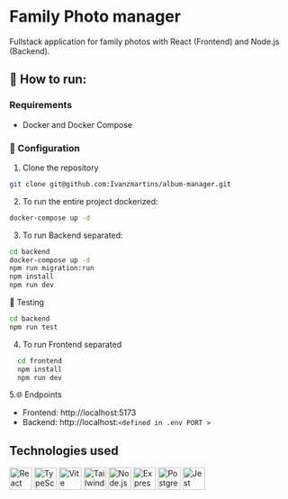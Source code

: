 # Family Photo manager

Fullstack application for family photos with React (Frontend) and Node.js (Backend).

## 🚀 How to run:

### Requirements

- Docker and Docker Compose

### 🔧 Configuration

1. Clone the repository

```bash
git clone git@github.com:Ivanzmartins/album-manager.git
```

2. To run the entire project dockerized:

```bash
docker-compose up -d
```

3. To run Backend separated:

```bash
cd backend
docker-compose up -d
npm run migration:run
npm install
npm run dev
```

🧪 Testing

```bash
cd backend
npm run test
```

4. To run Frontend separated

```bash
  cd frontend
  npm install
  npm run dev
```

5.🌐 Endpoints

- Frontend: http://localhost:5173
- Backend: http://localhost:`<defined in .env PORT >`

## Technologies used

<div align="left">
  <img src="https://cdn.jsdelivr.net/gh/devicons/devicon/icons/react/react-original.svg" alt="React" width="40" />
  <img src="https://cdn.jsdelivr.net/gh/devicons/devicon/icons/typescript/typescript-original.svg" alt="TypeScript" width="40" />
  <img src="https://cdn.jsdelivr.net/gh/devicons/devicon/icons/vite/vite-original.svg" alt="Vite" width="40" />
  <img src="https://cdn.jsdelivr.net/npm/simple-icons@v11/icons/tailwindcss.svg" alt="TailwindCSS" width="40" />
  <img src="https://cdn.jsdelivr.net/gh/devicons/devicon/icons/nodejs/nodejs-original.svg" alt="Node.js" width="40" />
  <img src="https://cdn.jsdelivr.net/gh/devicons/devicon/icons/express/express-original.svg" alt="Express" width="40" />
  <img src="https://cdn.jsdelivr.net/gh/devicons/devicon/icons/postgresql/postgresql-original.svg" alt="PostgreSQL" width="40" />
  <img src="https://cdn.jsdelivr.net/gh/devicons/devicon/icons/jest/jest-plain.svg" alt="Jest" width="40" />
</div>
